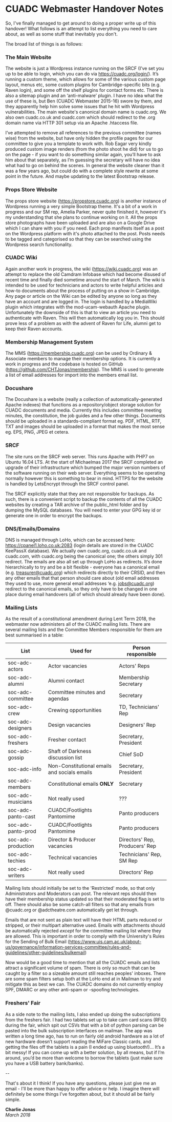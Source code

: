# CUADC Webmaster Handover Notes

So, I've finally managed to get around to doing a proper write up of this handover! What follows is an attempt to list everything you need to care about, as well as some stuff that inevitably you don't.

The broad list of things is as follows:

### The Main Website
The website is just a Wordpress instance running on the SRCF (I’ve set you up to be able to login, which you can do via https://cuadc.org/login/). It’s running a custom theme, which allows for some of the various custom page layout, menus etc, some custom plugins for Cambridge-specific bits (e.g. Raven login), and some off the shelf plugins for contact forms etc. There is also a sitemap plugin and an ‘anti-malware’ plugin. I have no idea what the use of these is, but Ben (CUADC Webmaster 2015-16) swore by them, and they apparently help him solve some issues that he hit with Wordpress vulnerabilities. The main website's canonical domain name is cuadc.org. We also own cuadc.co.uk and cuadc.com which should redirect to the .org domain name via HTTP 301 setup via an Apache .htaccess file.

I’ve attempted to remove all references to the previous committee (names wise) from the website, but have only hidden the profile pages for our committee to give you a template to work with. Rob Eagar very kindly produced custom image renders (from the photo shoot he did) for us to go on the page - if you want to do something similar again, you’ll have to ask him about that separately, as I’m guessing the secretary will have no idea what had to go on behind the scenes. In general the website cleaner than it was a few years ago, but could do with a complete style rewrite at some point in the future. And maybe updating to the latest Bootstrap release.

### Props Store Website
The props store website (https://propstore.cuadc.org) is another instance of Wordpress running a very simple Bootstrap theme. It's a bit of a work in progress and our SM rep, Amelia Parker, never quite finished it, however it's my understanding that she plans to continue working on it. All the props store photographs have been uploaded and are also on a Google Drive which I can share with you if you need. Each prop manifests itself as a post on the Wordpress platform with it's photo attached to the post. Posts needs to be tagged and categorised so that they can be searched using the Wordpress search functionality.

### CUADC Wiki
Again another work in progress, the wiki (https://wiki.cuadc.org) was an attempt to replace the old Camdram Infobase which had become disused of recent time and finally died sometime around the start of March. The wiki is intended to be used for technicians and actors to write helpful articles and how-to documents about the process of putting on a show in Cambridge. Any page or article on the Wiki can be edited by anyone so long as they have an account and are logged in. The login is handled by a MediaWiki plugin which integrates with the mod-ucam-webauth Apache plugin. Unfortunately the downside of this is that to view an article you need to authenticate with Raven. This will then automatically log you in. This should prove less of a problem as with the advent of Raven for Life, alumni get to keep their Raven accounts.

### Membership Management System
The MMS (https://membership.cuadc.org) can be used by Ordinary & Associate members to manage their membership options. It is currently a work in progress and the codebase is hosted on GitHub (https://github.com/CHTJonas/membership). The MMS is used to generate a list of email addresses for import into the members email list.

### Docushare
The Docushare is a website (really a collection of automatically-generated Apache indexes) that functions as a repository/object storage solution for CUADC documents and media. Currently this includes committee meeting minutes, the constitution, the job guides and a few other things. Documents should be uploaded in a standards-compliant format eg. PDF, HTML, RTF, TXT and images should be uploaded in a format that makes the most sense eg. EPS, PNG, JPEG et cetera.

### SRCF
The site runs on the SRCF web server. This runs Apache with PHP7 on Ubuntu 16.04 LTS. At the start of Michaelmas 2017 the SRCF completed an upgrade of their infrastructure which bumped the major version numbers of the software running on their web server. Everything seems to be operating normally however this is something to bear in mind. HTTPS for the website is handled by LetsEncrypt through the SRCF control panel.

The SRCF explicitly state that they are not responsible for backups. As such, there is a convenient script to backup the contents of all the CUADC websites by creating a TAR archive of the public_html folder and by dumping the MySQL databases. You will need to enter your GPG key id or generate one in order to encrypt the backups.

### DNS/Emails/Domains
DNS is managed through LoHo, which can be accessed here: https://cpanel1.loho.co.uk:2083 (login details are stored in the CUADC KeePassX database). We actually own cuadc.org, cuadc.co.uk and cuadc.com, with cuadc.org being the canonical one; the others simply 301 redirect. The emails are also all set up through LoHo as redirects. It’s done hierarchically to try and be a bit flexible - everyone has a canonical email (e.g. treasurer@cuadc.org) which redirects directly to their CRSID, and then any other emails that that person should care about (old email addresses they used to use, more general email addresses ‘e.g. jobs@cuadc.org) redirect to the canonical emails, so they only have to be changed in one place during email handovers (all of which should already have been done).


### Mailing Lists
As the result of a constitutional amendment during Lent Term 2018, the webmaster now administers all of the CUADC mailing lists. There are several mailing lists and the Committee Members responsible for them are best summarised in a table:

| List               | Used for                                     | Person responsible             |
| ------------------ | -------------------------------------------- | ------------------------------ |
| soc-adc-actors     | Actor vacancies                              | Actors' Reps                   |
| soc-adc-alumni     | Alumni contact                               | Membership Secretary           |
| soc-adc-committee  | Committee minutes and agendas                | Secretary                      |
| soc-adc-crew       | Crewing opportunities                        | TD, Technicians' Rep           |
| soc-adc-designers  | Design vacancies                             | Designers' Rep                 |
| soc-adc-freshers   | Fresher contact                              | Secretary, President           |
| soc-adc-gossip     | Shaft of Darkness discussion list            | Chief SoD                      |
| soc-adc-info       | Non-Constitutional emails and socials emails | Secretary, President           |
| soc-adc-members    | Constitutional emails __ONLY__               | Secretary                      |
| soc-adc-musicians  | Not really used                              | ???                            |
| soc-adc-panto-cast | CUADC/Footlights Pantomime                   | Panto producers                |
| soc-adc-panto-prod | CUADC/Footlights Pantomime                   | Panto producers                |
| soc-adc-production | Director & Producer vacancies                | Directors' Rep, Producers' Rep |
| soc-adc-techies    | Technical vacancies                          | Technicians' Rep, SM Rep       |
| soc-adc-writers    | Not really used                              | Directors' Rep                 |

Mailing lists should initially be set to the 'Restricted' mode, so that only Administrators and Moderators can post. The relevant reps should then have their membership status updated so that their moderated flag is set to off. There should also be some catch-all filters so that any emails from @cuadc.org or @adctheatre.com automatically get let through.

Emails that are not sent as plain text will have their HTML parts reduced or stripped, or their multipart alternative used. Emails with attachments should be automatically rejected *except* for the committee mailing list where they are allowed. This is important in order to comply with the University's Rules for the Sending of Bulk Email (https://www.uis.cam.ac.uk/about-us/governance/information-services-committee/rules-and-guidelines/other-guidelines/bulkemail)

Now would be a good time to mention that all the CUADC emails and lists attract a significant volume of spam. There is only so much that can be caught by a filter so a sizeable amount still reaches peoples' inboxes. There are some spam filters setup both at the LoHo end at in Mailman to try and mitigate this as best we can. The CUADC domains do not currently employ SPF, DMARC or any other anti-spam or -spoofing technologies.

### Freshers' Fair
As a side note to the mailing lists, I also ended up doing the subscriptions from the freshers fair. I had two tablets set up to take cam card scans (RFID) during the fair, which spit out CSVs that with a bit of python parsing can be pasted into the bulk subscription interfaces on mailman. The app was written a long time ago, has to run on fairly old android hardware as a lot of new hardware doesn’t support reading the MiFare Classic cards, and getting the files off the tablets is a pain (I ended up using bluetooth!)… It’s a bit messy! If you can come up with a better solution, by all means, but if I’m around, you’d be more than welcome to borrow the tablets (just make sure you have a USB battery bank/banks).

--

That's about it I think! If you have any questions, please just give me an email - I'll be more than happy to offer advice or help. I imagine there will definitely be some things I’ve forgotten about, but it should all be fairly simple.

__Charlie Jonas__  
*March 2018*
